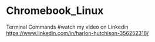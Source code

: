 # Chromebook_Linux
Terminal Commands
#watch my video on Linkedin
https://www.linkedin.com/in/harlon-hutchison-356252318/
